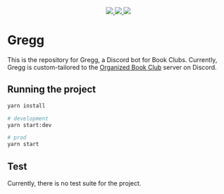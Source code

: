 <p align="center">
<a href="https://github.com/orgbookclub/gregg/actions/workflows/gregg-develop-ci.yml">
<img src="https://github.com/orgbookclub/gregg/actions/workflows/gregg-develop-ci.yml/badge.svg">
</a>

<a href="https://github.com/orgbookclub/gregg/actions/workflows/gregg-deploy-azure.yml">
<img src="https://github.com/orgbookclub/gregg/actions/workflows/gregg-deploy-azure.yml/badge.svg">
</a>

<a href="https://github.com/orgbookclub/gregg/actions/workflows/gregg-prod-deploy-azure.yml">
<img src="https://github.com/orgbookclub/gregg/actions/workflows/gregg-prod-deploy-azure.yml/badge.svg">
</a>
</p>

# Gregg

This is the repository for Gregg, a Discord bot for Book Clubs. Currently, Gregg is custom-tailored to the [Organized Book Club](https://discord.gg/BookClubs) server on Discord.

## Running the project

```bash
yarn install

# development
yarn start:dev

# prod
yarn start
```

## Test

Currently, there is no test suite for the project.
